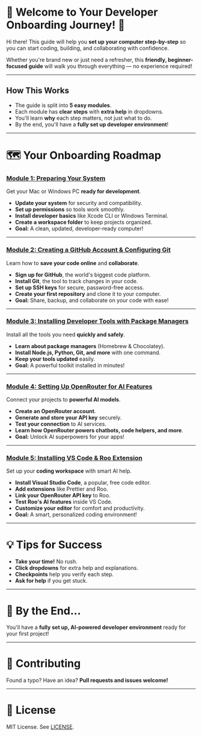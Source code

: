 # 🎉 Welcome to Your Developer Onboarding Journey! 🚀

Hi there! This guide will help you **set up your computer step-by-step** so you can start coding, building, and collaborating with confidence.

Whether you're brand new or just need a refresher, this **friendly, beginner-focused guide** will walk you through everything — no experience required!

---

## How This Works

- The guide is split into **5 easy modules**.
- Each module has **clear steps** with **extra help** in dropdowns.
- You'll learn **why** each step matters, not just what to do.
- By the end, you'll have a **fully set up developer environment**!

---

# 🗺️ Your Onboarding Roadmap

### **[Module 1: Preparing Your System](module1_preparation.md)**

Get your Mac or Windows PC **ready for development**.

- **Update your system** for security and compatibility.
- **Set up permissions** so tools work smoothly.
- **Install developer basics** like Xcode CLI or Windows Terminal.
- **Create a workspace folder** to keep projects organized.
- **Goal:** A clean, updated, developer-ready computer!

---

### **[Module 2: Creating a GitHub Account & Configuring Git](module2_github.md)**

Learn how to **save your code online** and **collaborate**.

- **Sign up for GitHub**, the world's biggest code platform.
- **Install Git**, the tool to track changes in your code.
- **Set up SSH keys** for secure, password-free access.
- **Create your first repository** and clone it to your computer.
- **Goal:** Share, backup, and collaborate on your code with ease!

---

### **[Module 3: Installing Developer Tools with Package Managers](module3_package_managers.md)**

Install all the tools you need **quickly and safely**.

- **Learn about package managers** (Homebrew & Chocolatey).
- **Install Node.js, Python, Git, and more** with one command.
- **Keep your tools updated** easily.
- **Goal:** A powerful toolkit installed in minutes!

---

### **[Module 4: Setting Up OpenRouter for AI Features](module4_openrouter.md)**

Connect your projects to **powerful AI models**.

- **Create an OpenRouter account**.
- **Generate and store your API key** securely.
- **Test your connection** to AI services.
- **Learn how OpenRouter powers chatbots, code helpers, and more**.
- **Goal:** Unlock AI superpowers for your apps!

---

### **[Module 5: Installing VS Code & Roo Extension](module5_vscode_roo.md)**

Set up your **coding workspace** with smart AI help.

- **Install Visual Studio Code**, a popular, free code editor.
- **Add extensions** like Prettier and Roo.
- **Link your OpenRouter API key** to Roo.
- **Test Roo's AI features** inside VS Code.
- **Customize your editor** for comfort and productivity.
- **Goal:** A smart, personalized coding environment!

---

# 💡 Tips for Success

- **Take your time!** No rush.
- **Click dropdowns** for extra help and explanations.
- **Checkpoints** help you verify each step.
- **Ask for help** if you get stuck.

---

# 🎉 By the End...

You'll have a **fully set up, AI-powered developer environment** ready for your first project!

---

# 🤝 Contributing

Found a typo? Have an idea? **Pull requests and issues welcome!**

---

# 📄 License

MIT License. See [LICENSE](LICENSE).